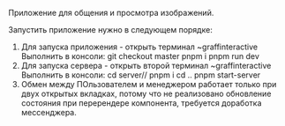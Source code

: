 Приложение для общения и просмотра изображений.

Запустить приложение нужно в следующем порядке:

1. Для запуска приложения - открыть терминал ~graffinteractive
   Выполнить в консоли:
   git checkout master
   pnpm i
   pnpm run dev
2. Для запуска сервера - открыть второй терминал ~graffinteractive
   Выполнить в консоли:
   cd server//
   pnpm i
   cd ..
   pnpm start-server
3. Обмен между ПОльзователем и менеджером работает только при двух открытых вкладках, потому что не реализовано обновление состояния при перерендере компонента, требуется доработка мессенджера.
